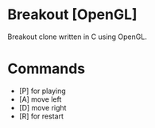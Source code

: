 # Breakout [OpenGL]
Breakout clone written in C using OpenGL.

# Commands

- [P] for playing
- [A] move left
- [D] move right
- [R] for restart
